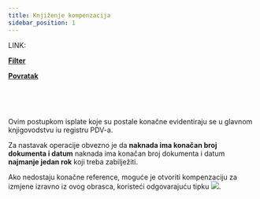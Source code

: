 ```yaml
---
title: Knjiženje kompenzacija
sidebar_position: 1
---
```


LINK:

**[Filter](/docs/finance-area/professional-men/accounting/compensation-accounting/filter)**

**[Povratak](/docs/finance-area/professional-men/accounting/compensation-accounting/rollback)**

 

 

Ovim postupkom isplate koje su postale konačne evidentiraju se u glavnom knjigovodstvu iu registru PDV-a.

Za nastavak operacije obvezno je da  **naknada ima konačan broj dokumenta i datum** naknada ima konačan broj dokumenta i datum  **najmanje jedan rok** koji treba zabilježiti.

Ako nedostaju konačne reference, moguće je otvoriti kompenzaciju za izmjene izravno iz ovog obrasca, koristeći odgovarajuću tipku ![](/img/it-it/finance-area/professional-men/accounting/compensation-accounting/compensations-accounting/image01.png).








